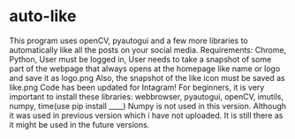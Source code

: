 # auto-like
This program uses openCV, pyautogui and a few more libraries to automatically like all the posts on your social media. 
Requirements: Chrome, Python, User must be logged in, User needs to take a snapshot of some part of the webpage that always opens at the homepage like name or logo and save it as logo.png Also, the snapshot of the like icon must be saved as like.png
Code has been updated for Intagram!
For beginners, it is very important to install these libraries: webbrowser, pyautogui, openCV, imutils, numpy, time(use pip install ____)
Numpy is not used in this version. Although it was used in previous version which i have not uploaded. It is still there as it might be used in the future versions.
